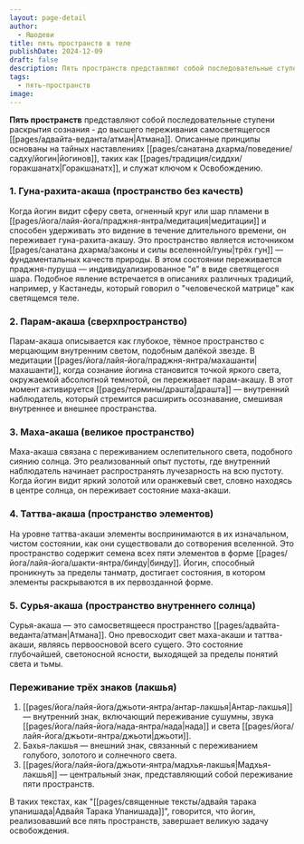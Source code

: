 ```yaml
---
layout: page-detail
author:
  - Яшодеви
title: пять пространств в теле
publishDate: 2024-12-09
draft: false
description: Пять пространств представляют собой последовательные ступени раскрытия сознания - до высшего переживания самосветящегося Атмана. Описанные принципы основаны на тайных наставлениях йогинов, таких как Горакшанатх, и служат ключом к Освобождению.
tags:
  - пять-пространств
image:
---
```

**Пять пространств** представляют собой последовательные ступени раскрытия сознания - до высшего переживания самосветящегося [[pages/адвайта-веданта/атман|Атмана]]. Описанные принципы основаны на тайных наставлениях [[pages/санатана дхарма/поведение/садху/йогин|йогинов]], таких как [[pages/традиция/сиддхи/горакшанатх|Горакшанатх]], и служат ключом к Освобождению.

### 1. Гуна-рахита-акаша (пространство без качеств)

Когда йогин видит сферу света, огненный круг или шар пламени в [[pages/йога/лайя-йога/праджня-янтра/медитация|медитации]] и способен удерживать это видение в течение длительного времени, он переживает гуна-рахита-акашу. Это пространство является источником [[pages/санатана дхарма/законы и силы вселенной/гуны|трёх гун]] — фундаментальных качеств природы. В этом состоянии переживается праджня-пуруша — индивидуализированное "я" в виде светящегося шара. Подобное явление встречается в описаниях различных традиций, например, у Кастанеды, который говорил о "человеческой матрице" как светящемся теле.

### 2. Парам-акаша (сверхпространство)

Парам-акаша описывается как глубокое, тёмное пространство с мерцающим внутренним светом, подобным далёкой звезде. В медитации [[pages/йога/лайя-йога/праджня-янтра/махашанти|махашанти]], когда сознание йогина становится точкой яркого света, окружаемой абсолютной темнотой, он переживает парам-акашу. В этот момент активируется [[pages/термины/драшта|драшта]] — внутренний наблюдатель, который стремится расширить осознавание, смешивая внутреннее и внешнее пространства.

### 3. Маха-акаша (великое пространство)

Маха-акаша связана с переживанием ослепительного света, подобного сиянию солнца. Это реализованный опыт пустоты, где внутренний наблюдатель начинает распространять лучезарность на всю пустоту. Когда йогин видит яркий золотой или оранжевый свет, словно находясь в центре солнца, он переживает состояние маха-акаши.

### 4. Таттва-акаша (пространство элементов)

На уровне таттва-акаши элементы воспринимаются в их изначальном, чистом состоянии, как они существовали до сотворения вселенной. Это пространство содержит семена всех пяти элементов в форме [[pages/йога/лайя-йога/шакти-янтра/бинду|бинду]]. Йогин, способный проникнуть за пределы танматр, достигает состояния, в котором элементы раскрываются в их первозданной форме.

### 5. Сурья-акаша (пространство внутреннего солнца)

Сурья-акаша — это самосветящееся пространство [[pages/адвайта-веданта/атман|Атмана]]. Оно превосходит свет маха-акаши и таттва-акаши, являясь первоосновой всего сущего. Это состояние глубочайшей, светоносной ясности, выходящей за пределы понятий света и тьмы.

### Переживание трёх знаков (лакшья)

1. [[pages/йога/лайя-йога/джьоти-янтра/антар-лакшья|Антар-лакшья]] — внутренний знак, включающий переживание сушумны, звука [[pages/йога/лайя-йога/нада-янтра/нада|нада]] и света [[pages/йога/лайя-йога/джьоти-янтра/джьоти|джьоти]].
2. Бахья-лакшья — внешний знак, связанный с переживанием голубого, золотого и солнечного света.
3. [[pages/йога/лайя-йога/джьоти-янтра/мадхья-лакшья|Мадхья-лакшья]] — центральный знак, представляющий собой переживание пяти пространств.

В таких текстах, как "[[pages/священные тексты/адвайя тарака упанишада|Адвайя Тарака Упанишада]]", говорится, что йогин, реализовавший все пять пространств, завершает великую задачу освобождения.